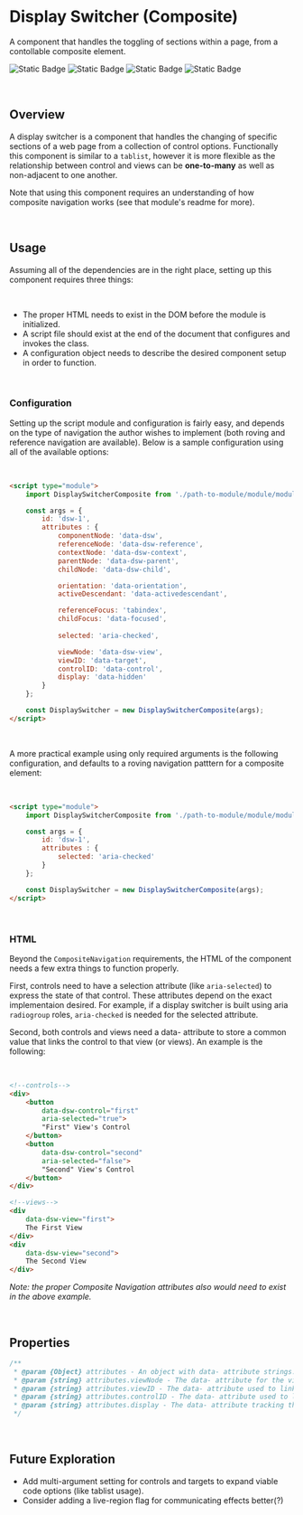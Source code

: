 # Display Switcher (Composite)
A component that handles the toggling of sections within a page, from a contollable composite element.

![Static Badge](https://img.shields.io/badge/Version-1.0-%2327B17E)
![Static Badge](https://img.shields.io/badge/Status-Stable-%2327B17E)
![Static Badge](https://img.shields.io/badge/Language-JavaScript-%232C67BF)
![Static Badge](https://img.shields.io/badge/License-MIT-%232C67BF)


<br>


## Overview
A display switcher is a component that handles the changing of specific sections of a web page from a collection of control options. Functionally this component is similar to a `tablist`, however it is more flexible as the relationship between control and views can be **one-to-many** as well as non-adjacent to one another.

Note that using this component requires an understanding of how composite navigation works (see that module's readme for more).


<br>


## Usage
Assuming all of the dependencies are in the right place, setting up this component requires three things:

<br>

- The proper HTML needs to exist in the DOM before the module is initialized.
- A script file should exist at the end of the document that configures and invokes the class.
- A configuration object needs to describe the desired component setup in order to function.

<br>

### Configuration
Setting up the script module and configuration is fairly easy, and depends on the type of navigation the author wishes to implement (both roving and reference navigation are available). Below is a sample configuration using all of the available options:

<br>

```html
<script type="module">
	import DisplaySwitcherComposite from './path-to-module/module/module.js'

	const args = {
		id: 'dsw-1',
		attributes : {
			componentNode: 'data-dsw',
			referenceNode: 'data-dsw-reference',
			contextNode: 'data-dsw-context',
			parentNode: 'data-dsw-parent',
			childNode: 'data-dsw-child',

			orientation: 'data-orientation',
			activeDescendant: 'data-activedescendant',

			referenceFocus: 'tabindex',
			childFocus: 'data-focused',
			
			selected: 'aria-checked',

			viewNode: 'data-dsw-view',
			viewID: 'data-target',
			controlID: 'data-control',
			display: 'data-hidden'
		}
	};

	const DisplaySwitcher = new DisplaySwitcherComposite(args);
</script>
```

<br>

A more practical example using only required arguments is the following configuration, and defaults to a roving navigation patttern for a composite element:

<br>

```html
<script type="module">
	import DisplaySwitcherComposite from './path-to-module/module/module.js'

	const args = {
		id: 'dsw-1',
		attributes : {
			selected: 'aria-checked'
		}
	};

	const DisplaySwitcher = new DisplaySwitcherComposite(args);
</script>
```

<br>

### HTML
Beyond the `CompositeNavigation` requirements, the HTML of the component needs a few extra things to function properly.

First, controls need to have a selection attribute (like `aria-selected`) to express the state of that control. These attributes depend on the exact implementaion desired. For example, if a display switcher is built using aria `radiogroup` roles, `aria-checked` is needed for the selected attribute.

Second, both controls and views need a data- attribute to store a common value that links the control to that view (or views). An example is the following:

<br>

```html
<!--controls-->
<div>
	<button
		data-dsw-control="first"
		aria-selected="true">
		"First" View's Control
	</button>
	<button
		data-dsw-control="second"
		aria-selected="false">
		"Second" View's Control
	</button>
</div>

<!--views-->
<div
	data-dsw-view="first">
	The First View
</div>
<div
	data-dsw-view="second">
	The Second View
</div>
```

*Note: the proper Composite Navigation attributes also would need to exist in the above example.*

<br>


## Properties
```javascript
/**
 * @param {Object} attributes - An object with data- attribute strings.
 * @param {string} attributes.viewNode - The data- attribute for the view elements.
 * @param {string} attributes.viewID - The data- attribute used to link controls and views.
 * @param {string} attributes.controlID - The data- attribute used to link views and controls.
 * @param {string} attributes.display - The data- attribute tracking the display status of views.
 */
```


<br>


## Future Exploration
- Add multi-argument setting for controls and targets to expand viable code options (like tablist usage).
- Consider adding a live-region flag for communicating effects better(?)